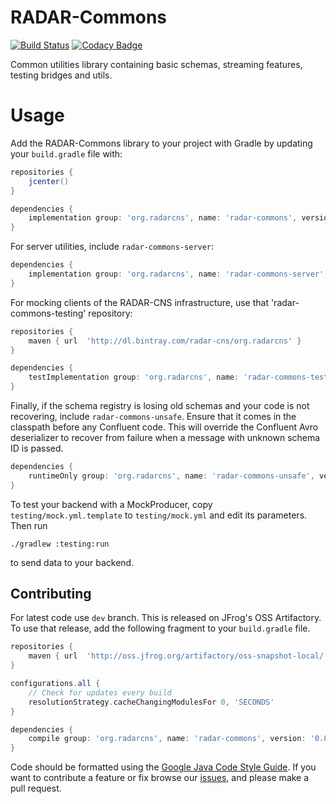 # RADAR-Commons
[![Build Status](https://travis-ci.org/RADAR-CNS/radar-commons.svg?branch=master)](https://travis-ci.org/RADAR-CNS/radar-commons)
[![Codacy Badge](https://api.codacy.com/project/badge/Grade/9fe7a419c83e4798af671e468c7e91cf)](https://www.codacy.com/app/RADAR-CNS/RADAR-Commons?utm_source=github.com&amp;utm_medium=referral&amp;utm_content=RADAR-CNS/RADAR-Commons&amp;utm_campaign=Badge_Grade)

Common utilities library containing basic schemas, streaming features, testing bridges and utils.

# Usage

Add the RADAR-Commons library to your project with Gradle by updating your `build.gradle` file with:

```gradle
repositories {
    jcenter()
}

dependencies {
    implementation group: 'org.radarcns', name: 'radar-commons', version: '0.9.0'
}
```

For server utilities, include `radar-commons-server`:
```gradle
dependencies {
    implementation group: 'org.radarcns', name: 'radar-commons-server', version: '0.9.0'
}
```

For mocking clients of the RADAR-CNS infrastructure, use that 'radar-commons-testing' repository:

```gradle
repositories {
    maven { url  'http://dl.bintray.com/radar-cns/org.radarcns' }
}

dependencies {
    testImplementation group: 'org.radarcns', name: 'radar-commons-testing', version: '0.9.0'
}
```

Finally, if the schema registry is losing old schemas and your code is not recovering, include `radar-commons-unsafe`. Ensure that it comes in the classpath before any Confluent code. This will override the Confluent Avro deserializer to recover from failure when a message with unknown schema ID is passed.
```gradle
dependencies {
    runtimeOnly group: 'org.radarcns', name: 'radar-commons-unsafe', version: '0.9.0'
}
```

To test your backend with a MockProducer, copy `testing/mock.yml.template` to `testing/mock.yml` and edit its parameters. Then run
```
./gradlew :testing:run
```
to send data to your backend.

## Contributing

For latest code use `dev` branch. This is released on JFrog's OSS Artifactory. To use that release, add the following fragment to your `build.gradle` file.

```gradle
repositories {
    maven { url  'http://oss.jfrog.org/artifactory/oss-snapshot-local/' }
}

configurations.all {
    // Check for updates every build
    resolutionStrategy.cacheChangingModulesFor 0, 'SECONDS'
}

dependencies {
    compile group: 'org.radarcns', name: 'radar-commons', version: '0.8.3-SNAPSHOT', changing: true
}
```

Code should be formatted using the [Google Java Code Style Guide](https://google.github.io/styleguide/javaguide.html).
If you want to contribute a feature or fix browse our [issues](https://github.com/RADAR-CNS/RADAR-Commons/issues), and please make a pull request.
